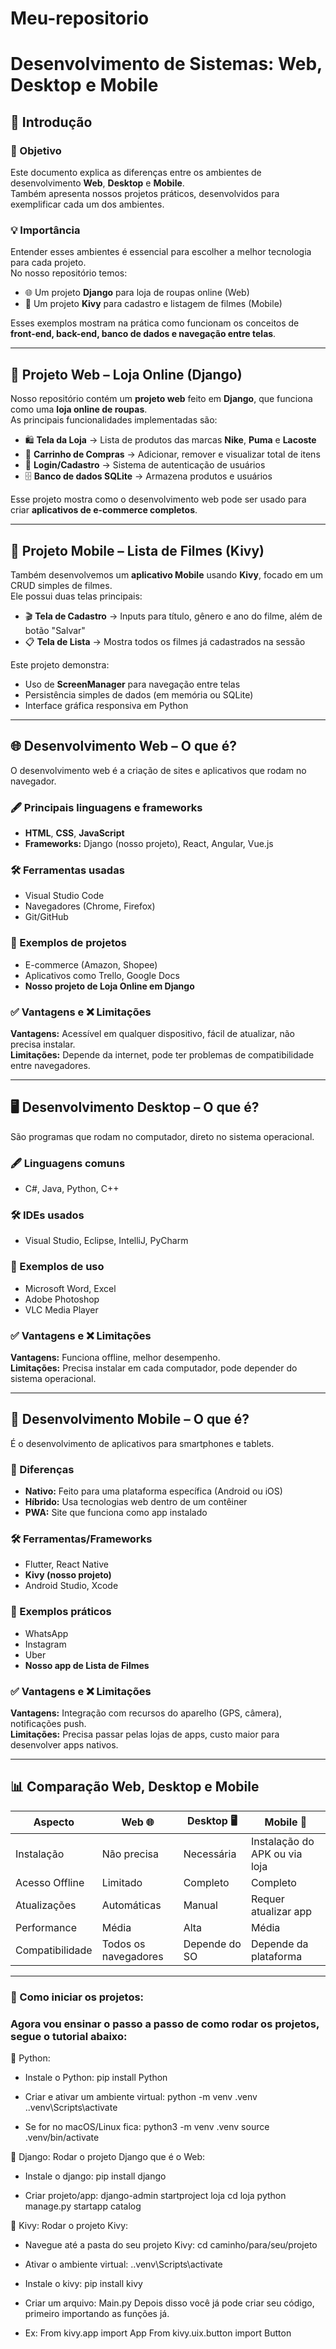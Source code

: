 # Meu-repositorio
# Desenvolvimento de Sistemas: Web, Desktop e Mobile

## 📌 Introdução
### 🎯 Objetivo
Este documento explica as diferenças entre os ambientes de desenvolvimento **Web**, **Desktop** e **Mobile**.  
Também apresenta nossos projetos práticos, desenvolvidos para exemplificar cada um dos ambientes.

### 💡 Importância
Entender esses ambientes é essencial para escolher a melhor tecnologia para cada projeto.  
No nosso repositório temos:
- 🌐 Um projeto **Django** para loja de roupas online (Web)
- 📱 Um projeto **Kivy** para cadastro e listagem de filmes (Mobile)

Esses exemplos mostram na prática como funcionam os conceitos de **front-end, back-end, banco de dados e navegação entre telas**.

---

## 📂 Projeto Web – Loja Online (Django)
Nosso repositório contém um **projeto web** feito em **Django**, que funciona como uma **loja online de roupas**.  
As principais funcionalidades implementadas são:

- 🛍️ **Tela da Loja** → Lista de produtos das marcas **Nike**, **Puma** e **Lacoste**  
- 🛒 **Carrinho de Compras** → Adicionar, remover e visualizar total de itens  
- 🔑 **Login/Cadastro** → Sistema de autenticação de usuários  
- 🗄️ **Banco de dados SQLite** → Armazena produtos e usuários  

Esse projeto mostra como o desenvolvimento web pode ser usado para criar **aplicativos de e-commerce completos**.

---

## 📂 Projeto Mobile – Lista de Filmes (Kivy)
Também desenvolvemos um **aplicativo Mobile** usando **Kivy**, focado em um CRUD simples de filmes.  
Ele possui duas telas principais:

- 🎬 **Tela de Cadastro** → Inputs para título, gênero e ano do filme, além de botão "Salvar"  
- 📋 **Tela de Lista** → Mostra todos os filmes já cadastrados na sessão  

Este projeto demonstra:
- Uso de **ScreenManager** para navegação entre telas  
- Persistência simples de dados (em memória ou SQLite)  
- Interface gráfica responsiva em Python  

---

## 🌐 Desenvolvimento Web – O que é?
O desenvolvimento web é a criação de sites e aplicativos que rodam no navegador.

### 🖋️ Principais linguagens e frameworks
- **HTML**, **CSS**, **JavaScript**
- **Frameworks:** Django (nosso projeto), React, Angular, Vue.js

### 🛠️ Ferramentas usadas
- Visual Studio Code
- Navegadores (Chrome, Firefox)
- Git/GitHub

### 📌 Exemplos de projetos
- E-commerce (Amazon, Shopee)
- Aplicativos como Trello, Google Docs
- **Nosso projeto de Loja Online em Django**

### ✅ Vantagens e ❌ Limitações
**Vantagens:** Acessível em qualquer dispositivo, fácil de atualizar, não precisa instalar.  
**Limitações:** Depende da internet, pode ter problemas de compatibilidade entre navegadores.

---

## 🖥️ Desenvolvimento Desktop – O que é?
São programas que rodam no computador, direto no sistema operacional.

### 🖋️ Linguagens comuns
- C#, Java, Python, C++

### 🛠️ IDEs usados
- Visual Studio, Eclipse, IntelliJ, PyCharm

### 📌 Exemplos de uso
- Microsoft Word, Excel
- Adobe Photoshop
- VLC Media Player

### ✅ Vantagens e ❌ Limitações
**Vantagens:** Funciona offline, melhor desempenho.  
**Limitações:** Precisa instalar em cada computador, pode depender do sistema operacional.

---

## 📱 Desenvolvimento Mobile – O que é?
É o desenvolvimento de aplicativos para smartphones e tablets.

### 🔄 Diferenças
- **Nativo:** Feito para uma plataforma específica (Android ou iOS)
- **Híbrido:** Usa tecnologias web dentro de um contêiner
- **PWA:** Site que funciona como app instalado

### 🛠️ Ferramentas/Frameworks
- Flutter, React Native
- **Kivy (nosso projeto)**
- Android Studio, Xcode

### 📌 Exemplos práticos
- WhatsApp
- Instagram
- Uber
- **Nosso app de Lista de Filmes**

### ✅ Vantagens e ❌ Limitações
**Vantagens:** Integração com recursos do aparelho (GPS, câmera), notificações push.  
**Limitações:** Precisa passar pelas lojas de apps, custo maior para desenvolver apps nativos.

---

## 📊 Comparação Web, Desktop e Mobile

| Aspecto                | Web 🌐              | Desktop 🖥️           | Mobile 📱          |
|----------------------|------------------|-------------------|----------------|
| Instalação           | Não precisa      | Necessária        | Instalação do APK ou via loja |
| Acesso Offline       | Limitado         | Completo          | Completo |
| Atualizações         | Automáticas      | Manual            | Requer atualizar app |
| Performance          | Média           | Alta             | Média |
| Compatibilidade      | Todos os navegadores | Depende do SO | Depende da plataforma |

---

### 📌 Como iniciar os projetos:
### Agora vou ensinar o passo a passo de como rodar os projetos, segue o tutorial abaixo:

📌 Python:
- Instale o Python:
pip install Python

- Criar e ativar um ambiente virtual:
python -m venv .venv
.\.venv\Scripts\activate

- Se for no macOS/Linux fica:
python3 -m venv .venv
source .venv/bin/activate

📌 Django:
Rodar o projeto Django que é o Web:

- Instale o django:
pip install django

- Criar projeto/app:
django-admin startproject loja
cd loja
python manage.py startapp catalog

📌 Kivy:
Rodar o projeto Kivy:

- Navegue até a pasta do seu projeto Kivy:
cd caminho/para/seu/projeto

- Ativar o ambiente virtual: 
.\.venv\Scripts\activate

- Instale o kivy:
pip install kivy

- Criar um arquivo: 
Main.py
Depois disso você já pode criar seu código, primeiro importando as funções já.

- Ex: From kivy.app import App
From kivy.uix.button import Button









